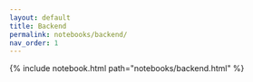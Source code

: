 ```yaml
---
layout: default
title: Backend
permalink: notebooks/backend/
nav_order: 1
---
```

{% include notebook.html path="notebooks/backend.html" %}